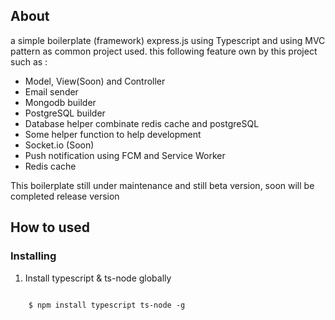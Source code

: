 ## About
a simple boilerplate (framework) express.js using Typescript and using MVC pattern as common project used. this following feature own by this project such as :
- Model, View(Soon) and Controller 
- Email sender
- Mongodb builder
- PostgreSQL builder
- Database helper combinate redis cache and postgreSQL
- Some helper function to help development
- Socket.io (Soon)
- Push notification using FCM and Service Worker
- Redis cache

This boilerplate still under maintenance and still beta version, soon will be completed release version

## How to used
### Installing

1. Install typescript & ts-node globally

```

    $ npm install typescript ts-node -g
```
